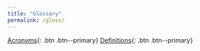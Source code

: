 ```yaml
---
title: "Glossary"
permalink: /gloss/
---
```


[Acronyms](https://laurenstreet.github.io/ai-supply/acronyms/){: .btn .btn--primary} [Definitions](https://laurenstreet.github.io/ai-supply/defs/){: .btn .btn--primary}